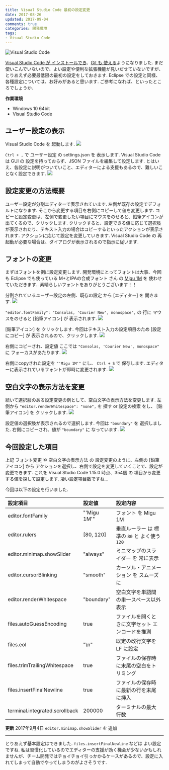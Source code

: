 ```yaml
---
title: Visual Studio Code 最初の設定変更
date: 2017-08-26
updated: 2017-09-04
comments: true
categories: 開発環境
tags:
- Visual Studio Code
---
```


![](/images/vscode/visual-studio-code.png "Visual Studio Code")

[Visual Studio Code が インストールでき](/2017/08/18/Visual-Studio-Codeのインストール/)、[Git も 使える](/2017/08/23/Visual-Studio-CodeでGitを使う/)ようになりました. まだ使いこんでいないので、よい設定や便利な拡張機能が見いだせていないですが、とりあえず必要最低限の最初の設定をしておきます.
Eclipse での設定と同様、各種設定については、お好みがあると思います. ご参考になれば、といったところでしょうか.

**作業環境**
- Windows 10 64bit
- Visual Studio Code


## ユーザー設定の表示
Visual Studio Code を 起動します.
![](/images/vscode/config/01.png)

`Ctrl + ,` で ユーザー設定 の settings.json を 表示します.
Visual Studio Code は GUI の 設定を持っておらず、JSON ファイルを編集して設定します. とはいえ、各設定に説明がついていこと、エディターによる支援もあるので、難しいことなく設定できます.
![](/images/vscode/config/02.png)


## 設定変更の方法概要
ユーザー設定が分割エディターで表示されています.
左側が既存の設定でデフォルトになります. そこから変更する項目を右側にコピーして値を変更します.
コピーと設定変更は、左側で変更したい項目にマウスをのせると、鉛筆アイコンが出てくるので、クリックします.
クリックすると、設定できる値に応じて選択肢が表示されたり、テキスト入力の場合はコピーするといったアクションが表示されます. アクションに応じて設定を変更していきます.
Visual Studio Code の 再起動が必要な場合は、ダイアログが表示されるので指示に従います.


## フォントの変更
まずはフォントを例に設定変更します.
開発環境にとってフォントは大事、今回も Eclipse でも使っている M+とIPAの合成フォント さん の [Migu 1M](http://mix-mplus-ipa.osdn.jp/migu/) を 使わせていただきます.. 素晴らしいフォントをありがとうございます！！

分割されているユーザー設定の左側、既存の設定 から [エディター] を 開きます.
![](/images/vscode/config/03.png)

`"editor.fontFamily": "Consolas, 'Courier New', monospace",` の 行に マウスをのせると [鉛筆アイコン] が 表示されます.
![](/images/vscode/config/04.png)

[鉛筆アイコン] を クリックします.
今回はテキスト入力の設定項目のため [設定にコピー] が 表示されるので、クリックします.
![](/images/vscode/config/05.png)

右側にコピーされ、設定値 ここでは `"Consolas, 'Courier New', monospace"` に フォーカスがあたります.
![](/images/vscode/config/06.png)

右側にcopyされた設定を `"'Migu 1M'"` にし、 `Ctrl + S` で 保存します. エディターに表示されているフォントが即時に変更されます.
![](/images/vscode/config/07.png)


## 空白文字の表示方法を変更
続いて選択肢のある設定変更の例として、空白文字の表示方法を変更します.
左側から `"editor.renderWhitespace": "none",` を 探す or 設定の検索 をし、 [鉛筆アイコン] を クリックします.
![](/images/vscode/config/08.png)

設定値の選択肢が表示されるので選択します. 今回は `"boundary"` を 選択しました.
右側にコピーされ、値が `"boundary"` に なっています.
![](/images/vscode/config/09.png)


## 今回設定した項目
上記 フォント変更 や 空白文字の表示方法 の 設定変更のように、左側の [鉛筆アイコン] から アクションを選択し、右側で設定を変更していくことで、設定が変更できます.
これを Visual Studio Code 1.15.0 時点、354個 の 項目から変更する値を探して設定します. 凄い設定項目数ですね...

今回は以下の設定を行いました.

|            設定項目            |   設定値    |                    設定内容                     |
| :----------------------------- | :---------- | :---------------------------------------------- |
| editor.fontFamily              | "'Migu 1M'" | フォント を Migu 1M                             |
| editor.rulers                  | [80, 120]   | 垂直ルーラー は 標準の `80` と よく使う `120`   |
| editor.minimap.showSlider      | "always"    | ミニマップのスライダー を 常に表示              |
| editor.cursorBlinking          | "smooth"    | カーソル・アニメーション を スムーズに          |
| editor.renderWhitespace        | "boundary"  | 空白文字を単語間の単一スペース以外表示          |
| files.autoGuessEncoding        | true        | ファイルを開くときに文字セット エンコードを推測 |
| files.eol                      | "\n"        | 既定の改行文字を LF に設定                      |
| files.trimTrailingWhitespace   | true        | ファイルの保存時に末尾の空白をトリミング        |
| files.insertFinalNewline       | true        | ファイルの保存時に最新の行を末尾に挿入          |
| terminal.integrated.scrollback | 200000      | ターミナルの最大行数                            |

**更新**
2017年9月4日 `editor.minimap.showSlider` を 追加



- - - -
とりあえず基本設定はできました. `files.insertFinalNewline` などは よい設定ですね. 私は習慣化しているのでエディターの支援が効く機会が少ないかもしれませんが、チーム開発ではチョイチョイ引っかかるケースがあるので、設定に入れてしまって自動でやってしまうのがよさそうです.
